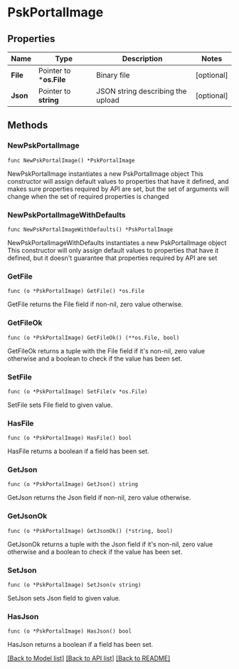 # PskPortalImage

## Properties

Name | Type | Description | Notes
------------ | ------------- | ------------- | -------------
**File** | Pointer to ***os.File** | Binary file | [optional] 
**Json** | Pointer to **string** | JSON string describing the upload | [optional] 

## Methods

### NewPskPortalImage

`func NewPskPortalImage() *PskPortalImage`

NewPskPortalImage instantiates a new PskPortalImage object
This constructor will assign default values to properties that have it defined,
and makes sure properties required by API are set, but the set of arguments
will change when the set of required properties is changed

### NewPskPortalImageWithDefaults

`func NewPskPortalImageWithDefaults() *PskPortalImage`

NewPskPortalImageWithDefaults instantiates a new PskPortalImage object
This constructor will only assign default values to properties that have it defined,
but it doesn't guarantee that properties required by API are set

### GetFile

`func (o *PskPortalImage) GetFile() *os.File`

GetFile returns the File field if non-nil, zero value otherwise.

### GetFileOk

`func (o *PskPortalImage) GetFileOk() (**os.File, bool)`

GetFileOk returns a tuple with the File field if it's non-nil, zero value otherwise
and a boolean to check if the value has been set.

### SetFile

`func (o *PskPortalImage) SetFile(v *os.File)`

SetFile sets File field to given value.

### HasFile

`func (o *PskPortalImage) HasFile() bool`

HasFile returns a boolean if a field has been set.

### GetJson

`func (o *PskPortalImage) GetJson() string`

GetJson returns the Json field if non-nil, zero value otherwise.

### GetJsonOk

`func (o *PskPortalImage) GetJsonOk() (*string, bool)`

GetJsonOk returns a tuple with the Json field if it's non-nil, zero value otherwise
and a boolean to check if the value has been set.

### SetJson

`func (o *PskPortalImage) SetJson(v string)`

SetJson sets Json field to given value.

### HasJson

`func (o *PskPortalImage) HasJson() bool`

HasJson returns a boolean if a field has been set.


[[Back to Model list]](../README.md#documentation-for-models) [[Back to API list]](../README.md#documentation-for-api-endpoints) [[Back to README]](../README.md)


